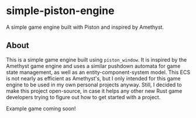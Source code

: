 # simple-piston-engine
A simple game engine built with Piston and inspired by Amethyst.

## About

This is a simple game engine built using `piston_window`. It is inspired by the Amethyst game engine
and uses a similar pushdown automata for game state management, as well as an entity-component-system model. This ECS is not nearly
as efficient as Amethyst's, but I only intended for this game engine to be used in my own personal projects anyway. Still, I decided 
to make this project open-source, in case it helps any other new Rust game developers trying to figure out how to get started with a 
project.

Example game coming soon!
